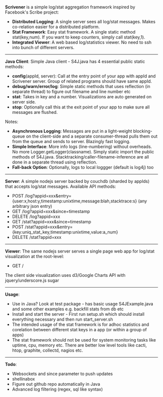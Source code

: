 **Scrivener** is a simple log/stat aggregation framework inspired by Facebook's Scribe project:

- **Distributed Logging**: A single server sees all log/stat messages. Makes co-relation easier for a distributed platform.
- **Stat Framework**: Easy stat framework. A single static method stat(key,num). If you want to keep counters, simply call stat(key,1).
- **Integrated Viewer**: A web based log/statistics viewer. No need to ssh into bunch of different servers.

---

**Java Client**:
Simple Java client - S4J.java has 4 essential public static methods:

- **config**(appId, server): Call at the entry point of your app with appId and Scrivener server. Group of related programs should have same appId.
- **debug/warn/error/log**: Simple static methods that uses reflection (in separate thread) to figure out filename and line number etc
- **stat**: Takes in key and a number. Visualizations are auto generated on server side.
- **stop**: Optionally call this at the exit point of your app to make sure all messages are flushed.

Notes:

- **Asynchronous Logging**: Messages are put in a light-weight blocking-queue on the client-side and a separate consumer-thread pulls them out from the queue and sends to server. Blazingly fast logging.
- **Simple Interface**: More info logs (line-numbering) without overheads. No more Logger.getLogger(classname). Simply static import the public methods of S4J.java. Stacktracking/caller-filename-inference are all done in a separate thread using reflection.
- **Fall-back Option**: Optionally, logs to local loggger (default is log4j) too

---

**Server**:
A simple nodejs server backed by couchdb (sharded by appIds) that accepts log/stat messages. Available API methods:

-   POST   /log?appid=xxx&entry={user:x,host:y,timestamp:unixtime,message:blah,stacktrace:s} (any arbitrary json entry)
-    GET   /log?appid=xxx&since=timestamp
- DELETE   /log?appid=xxx
-    GET  /stat?appid=xxx&since=timestamp
-   POST  /stat?appid=xxx&entry={key:uniq_stat_key,timestamp:unixtime,value:a_num}
- DELETE  /stat?appid=xxx

---

**Viewer**:
The same nodejs server serves a single page web app for log/stat visualization at the root-level:

-    GET  /

The client side visualization uses d3/Google Charts API with jquery/underscore.js sugar

---

**Usage**:

- Use in Java? Look at test package - has basic usage S4JExample.java and some other examples e.g. backfill stats from db etc
- Install and start the server - First run setup.sh which should install everything necessary and then run start_server.sh
- The intended usage of the stat framework is for adhoc statistics and corelation between different stat keys in a app (or within a group of apps)
- The stat framework should not be used for system monitoring tasks like uptime, cpu, memory etc. There are better low level tools like cacti, htop, graphite, collectd, nagios etc.

---

**Todo**:

- Websockets and since parameter to push updates
- shellinabox
- Figure out github repo automatically in Java
- Advanced log filtering (regex, sql like syntax)

